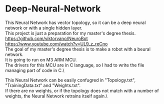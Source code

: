 # Deep-Neural-Network

This Neural Network has vector topology, so it can be a deep neural network or with a single hidden layer.\
This project is just a preparation for my master's degree thesis.\
https://github.com/viktorvano/NeuroBot  
https://www.youtube.com/watch?v=UL9_z_reCno  
The goal of my master's degree thesis is to make a robot with a beural network.\
It is going to run on M3 ARM MCU.\
The drivers for this MCU are in C language, so I had to write the file managing part of code in C.\

This Neural Network can be easily confugred in "Topology.txt", "TrainingData.txt" and "Weights.txt".\
If there are no weights, or if the topology does not match with a number of weights, the Neural Network retrains itself again.\
